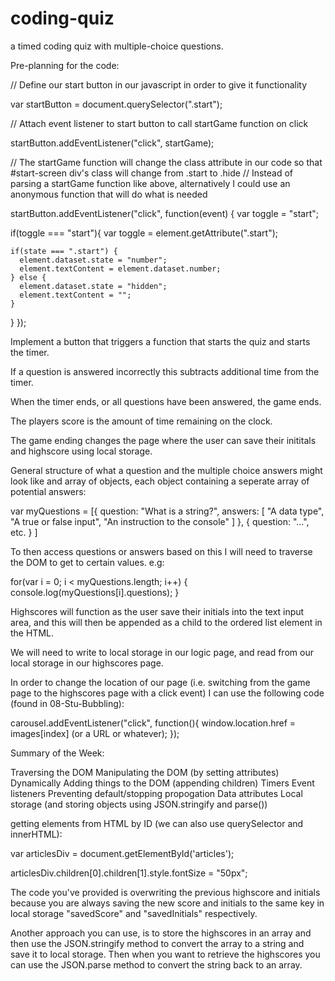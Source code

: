 # coding-quiz
a timed coding quiz with multiple-choice questions.









Pre-planning for the code:

// Define our start button in our javascript in order to give it functionality

var startButton = document.querySelector(".start");

// Attach event listener to start button to call startGame function on click

startButton.addEventListener("click", startGame);

// The startGame function will change the class attribute in our code so that #start-screen div's class will change from .start to .hide
// Instead of parsing a startGame function like above, alternatively I could use an anonymous function that will do what is needed

startButton.addEventListener("click", function(event) {
  var toggle = "start";

  if(toggle === "start"){
    var toggle = element.getAttribute(".start");

    if(state === ".start") {
      element.dataset.state = "number";
      element.textContent = element.dataset.number;
    } else {
      element.dataset.state = "hidden";
      element.textContent = "";
    }
  }
});






Implement a button that triggers a function that starts the quiz and starts the timer.

If a question is answered incorrectly this subtracts additional time from the timer. 

When the timer ends, or all questions have been answered, the game ends. 

The players score is the amount of time remaining on the clock.

The game ending changes the page where the user can save their inititals and highscore using local storage. 


General structure of what a question and the multiple choice answers might look like and array of objects, each object containing a seperate array of potential answers: 

var myQuestions = [{
        question: "What is a string?",
        answers: [
            "A data type",
            "A true or false input",
            "An instruction to the console"
            ]
    },
    {
        question: "...", etc.
    }
]

To then access questions or answers based on this I will need to traverse the DOM to get to certain values. e.g: 

for(var i = 0; i < myQuestions.length; i++) {
    console.log(myQuestions[i].questions);
}



Highscores will function as the user save their initials into the text input area, and this will then be appended as a child to the ordered list element in the HTML.

We will need to write to local storage in our logic page, and read from our local storage in our highscores page. 

In order to change the location of our page (i.e. switching from the game page to the highscores page with a click event) I can use the following code (found in 08-Stu-Bubbling): 

carousel.addEventListener("click", function(){
    window.location.href = images[index] (or a URL or whatever);
});




Summary of the Week:

Traversing the DOM
Manipulating the DOM (by setting attributes)
Dynamically Adding things to the DOM (appending children)
Timers 
Event listeners
Preventing default/stopping propogation
Data attributes
Local storage (and storing objects using JSON.stringify and parse())

getting elements from HTML by ID (we can also use querySelector and innerHTML):

var articlesDiv = document.getElementById('articles');

articlesDiv.children[0].children[1].style.fontSize = "50px";


The code you've provided is overwriting the previous highscore and initials because you are always saving the new score and initials to the same key in local storage "savedScore" and "savedInitials" respectively.

Another approach you can use, is to store the highscores in an array and then use the JSON.stringify method to convert the array to a string and save it to local storage. Then when you want to retrieve the highscores you can use the JSON.parse method to convert the string back to an array.